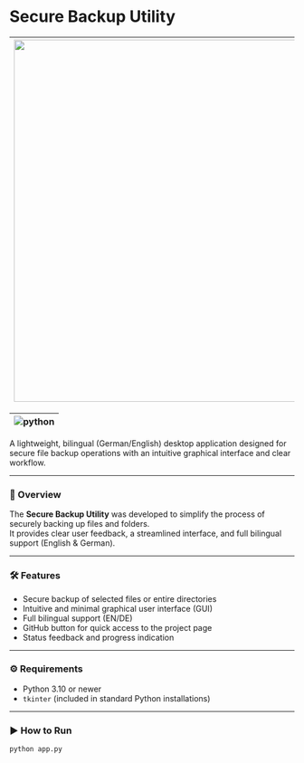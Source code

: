 # Secure Backup Utility

| <img width="1280" height="640" alt="SecureBackup" src="https://github.com/user-attachments/assets/7b820a89-9471-4738-8e4b-da238d7a373c" /> |
|---|

| ![python](https://github.com/user-attachments/assets/0481710f-1d08-4334-927b-1f6732e34dc3) |
|---|

A lightweight, bilingual (German/English) desktop application designed for secure file backup operations with an intuitive graphical interface and clear workflow.

---

### 🧩 Overview
The **Secure Backup Utility** was developed to simplify the process of securely backing up files and folders.  
It provides clear user feedback, a streamlined interface, and full bilingual support (English & German).

---

### 🛠 Features
- Secure backup of selected files or entire directories  
- Intuitive and minimal graphical user interface (GUI)  
- Full bilingual support (EN/DE)  
- GitHub button for quick access to the project page  
- Status feedback and progress indication  

---

### ⚙️ Requirements
- Python 3.10 or newer  
- `tkinter` (included in standard Python installations)

---

### ▶️ How to Run
```bash
python app.py
